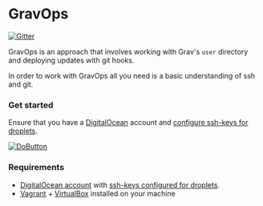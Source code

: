# GravOps

[![Gitter](https://badges.gitter.im/howardroark/GravOps.svg)](https://gitter.im/howardroark/GravOps?utm_source=badge&utm_medium=badge&utm_campaign=pr-badge)

GravOps is an approach that involves working with Grav's `user` directory and deploying
updates with git hooks. 

In order to work with GravOps all you need is a basic understanding of ssh and git.

### Get started

Ensure that you have a [DigitalOcean](https://www.digitalocean.com/?refcode=c44e132bd9a1) account and [configure ssh-keys for droplets](https://www.digitalocean.com/community/tutorials/how-to-use-ssh-keys-with-digitalocean-droplets).

[![DoButton](http://do-it.surge.sh/do-it.svg)](http://do-it.surge.sh/howardroark/gravops)

### Requirements

- [DigitalOcean account](https://www.digitalocean.com/?refcode=746739df613c) with [ssh-keys configured for droplets](https://www.digitalocean.com/community/tutorials/how-to-use-ssh-keys-with-digitalocean-droplets).
- [Vagrant](http://vagrantup.com) + [VirtualBox](http://virtualbox.org) installed on your machine
